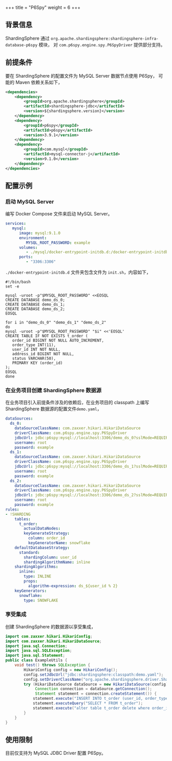+++
title = "P6Spy"
weight = 6
+++

## 背景信息

ShardingSphere 通过 `org.apache.shardingsphere:shardingsphere-infra-database-p6spy` 模块，
对 `com.p6spy.engine.spy.P6SpyDriver` 提供部分支持。

## 前提条件

要在 ShardingSphere 的配置文件为 MySQL Server 数据节点使用 P6Spy， 可能的 Maven 依赖关系如下，

```xml
<dependencies>
    <dependency>
        <groupId>org.apache.shardingsphere</groupId>
        <artifactId>shardingsphere-jdbc</artifactId>
        <version>${shardingsphere.version}</version>
    </dependency>
    <dependency>
        <groupId>p6spy</groupId>
        <artifactId>p6spy</artifactId>
        <version>3.9.1</version>
    </dependency>
    <dependency>
        <groupId>com.mysql</groupId>
        <artifactId>mysql-connector-j</artifactId>
        <version>9.1.0</version>
    </dependency>
</dependencies>
```

## 配置示例

### 启动 MySQL Server

编写 Docker Compose 文件来启动 MySQL Server。

```yaml
services:
   mysql:
      image: mysql:9.1.0
      environment:
         MYSQL_ROOT_PASSWORD: example
      volumes:
         - ./mysql/docker-entrypoint-initdb.d:/docker-entrypoint-initdb.d
      ports:
         - "3306:3306"
```

`./docker-entrypoint-initdb.d` 文件夹包含文件为 `init.sh`，内容如下，

```shell
#!/bin/bash
set -e

mysql -uroot -p"$MYSQL_ROOT_PASSWORD" <<EOSQL
CREATE DATABASE demo_ds_0;
CREATE DATABASE demo_ds_1;
CREATE DATABASE demo_ds_2;
EOSQL

for i in "demo_ds_0" "demo_ds_1" "demo_ds_2"
do
mysql -uroot -p"$MYSQL_ROOT_PASSWORD" "$i" <<'EOSQL'
CREATE TABLE IF NOT EXISTS t_order (
   order_id BIGINT NOT NULL AUTO_INCREMENT,
   order_type INT(11),
   user_id INT NOT NULL,
   address_id BIGINT NOT NULL,
   status VARCHAR(50),
   PRIMARY KEY (order_id)
);
EOSQL
done
```

### 在业务项目创建 ShardingSphere 数据源

在业务项目引入前提条件涉及的依赖后，在业务项目的 classpath 上编写 ShardingSphere 数据源的配置文件`demo.yaml`，

```yaml
dataSources:
  ds_0:
    dataSourceClassName: com.zaxxer.hikari.HikariDataSource
    driverClassName: com.p6spy.engine.spy.P6SpyDriver
    jdbcUrl: jdbc:p6spy:mysql://localhost:3306/demo_ds_0?sslMode=REQUIRED
    username: root
    password: example
  ds_1:
    dataSourceClassName: com.zaxxer.hikari.HikariDataSource
    driverClassName: com.p6spy.engine.spy.P6SpyDriver
    jdbcUrl: jdbc:p6spy:mysql://localhost:3306/demo_ds_1?sslMode=REQUIRED
    username: root
    password: example
  ds_2:
    dataSourceClassName: com.zaxxer.hikari.HikariDataSource
    driverClassName: com.p6spy.engine.spy.P6SpyDriver
    jdbcUrl: jdbc:p6spy:mysql://localhost:3306/demo_ds_2?sslMode=REQUIRED
    username: root
    password: example
rules:
- !SHARDING
    tables:
      t_order:
        actualDataNodes:
        keyGenerateStrategy:
          column: order_id
          keyGeneratorName: snowflake
    defaultDatabaseStrategy:
      standard:
        shardingColumn: user_id
        shardingAlgorithmName: inline
    shardingAlgorithms:
      inline:
        type: INLINE
        props:
          algorithm-expression: ds_${user_id % 2}
    keyGenerators:
      snowflake:
        type: SNOWFLAKE
```

### 享受集成

创建 ShardingSphere 的数据源以享受集成，

```java
import com.zaxxer.hikari.HikariConfig;
import com.zaxxer.hikari.HikariDataSource;
import java.sql.Connection;
import java.sql.SQLException;
import java.sql.Statement;
public class ExampleUtils {
    void test() throws SQLException {
        HikariConfig config = new HikariConfig();
        config.setJdbcUrl("jdbc:shardingsphere:classpath:demo.yaml");
        config.setDriverClassName("org.apache.shardingsphere.driver.ShardingSphereDriver");
        try (HikariDataSource dataSource = new HikariDataSource(config);
             Connection connection = dataSource.getConnection();
             Statement statement = connection.createStatement()) {
            statement.execute("INSERT INTO t_order (user_id, order_type, address_id, status) VALUES (1, 1, 1, 'INSERT_TEST')");
            statement.executeQuery("SELECT * FROM t_order");
            statement.execute("alter table t_order delete where order_id=1");
        }
    }
}
```

## 使用限制

目前仅支持为 MySQL JDBC Driver 配置 P6Spy。
